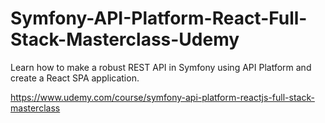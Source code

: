 Symfony-API-Platform-React-Full-Stack-Masterclass-Udemy
=======================================================

Learn how to make a robust REST API in Symfony using API Platform and create a React SPA application.

https://www.udemy.com/course/symfony-api-platform-reactjs-full-stack-masterclass
